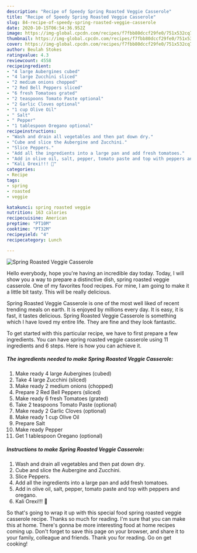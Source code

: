 ```yaml
---
description: "Recipe of Speedy Spring Roasted Veggie Casserole"
title: "Recipe of Speedy Spring Roasted Veggie Casserole"
slug: 84-recipe-of-speedy-spring-roasted-veggie-casserole
date: 2020-10-15T06:54:36.952Z
image: https://img-global.cpcdn.com/recipes/f7fbb80dccf29fe0/751x532cq70/spring-roasted-veggie-casserole-recipe-main-photo.jpg
thumbnail: https://img-global.cpcdn.com/recipes/f7fbb80dccf29fe0/751x532cq70/spring-roasted-veggie-casserole-recipe-main-photo.jpg
cover: https://img-global.cpcdn.com/recipes/f7fbb80dccf29fe0/751x532cq70/spring-roasted-veggie-casserole-recipe-main-photo.jpg
author: Beulah Stokes
ratingvalue: 4.3
reviewcount: 4558
recipeingredient:
- "4 large Aubergines cubed"
- "4 large Zucchini sliced"
- "2 medium onions chopped"
- "2 Red Bell Peppers sliced"
- "6 fresh Tomatoes grated"
- "2 teaspoons Tomato Paste optional"
- "2 Garlic Cloves optional"
- "1 cup Olive Oil"
- " Salt"
- " Pepper"
- "1 tablespoon Oregano optional"
recipeinstructions:
- "Wash and drain all vegetables and then pat down dry."
- "Cube and slice the Aubergine and Zucchini."
- "Slice Peppers."
- "Add all the ingredients into a large pan and add fresh tomatoes."
- "Add in olive oil, salt, pepper, tomato paste and top with peppers and oregano."
- "Kali Orexi!!! 🙂"
categories:
- Recipe
tags:
- spring
- roasted
- veggie

katakunci: spring roasted veggie 
nutrition: 163 calories
recipecuisine: American
preptime: "PT10M"
cooktime: "PT32M"
recipeyield: "4"
recipecategory: Lunch

---
```



![Spring Roasted Veggie Casserole](https://img-global.cpcdn.com/recipes/f7fbb80dccf29fe0/751x532cq70/spring-roasted-veggie-casserole-recipe-main-photo.jpg)

Hello everybody, hope you're having an incredible day today. Today, I will show you a way to prepare a distinctive dish, spring roasted veggie casserole. One of my favorites food recipes. For mine, I am going to make it a little bit tasty. This will be really delicious.



Spring Roasted Veggie Casserole is one of the most well liked of recent trending meals on earth. It is enjoyed by millions every day. It is easy, it is fast, it tastes delicious. Spring Roasted Veggie Casserole is something which I have loved my entire life. They are fine and they look fantastic.


To get started with this particular recipe, we have to first prepare a few ingredients. You can have spring roasted veggie casserole using 11 ingredients and 6 steps. Here is how you can achieve it.

<!--inarticleads1-->

##### The ingredients needed to make Spring Roasted Veggie Casserole:

1. Make ready 4 large Aubergines (cubed)
1. Take 4 large Zucchini (sliced)
1. Make ready 2 medium onions (chopped)
1. Prepare 2 Red Bell Peppers (sliced)
1. Make ready 6 fresh Tomatoes (grated)
1. Take 2 teaspoons Tomato Paste (optional)
1. Make ready 2 Garlic Cloves (optional)
1. Make ready 1 cup Olive Oil
1. Prepare  Salt
1. Make ready  Pepper
1. Get 1 tablespoon Oregano (optional)




<!--inarticleads2-->

##### Instructions to make Spring Roasted Veggie Casserole:

1. Wash and drain all vegetables and then pat down dry.
1. Cube and slice the Aubergine and Zucchini.
1. Slice Peppers.
1. Add all the ingredients into a large pan and add fresh tomatoes.
1. Add in olive oil, salt, pepper, tomato paste and top with peppers and oregano.
1. Kali Orexi!!! 🙂




So that's going to wrap it up with this special food spring roasted veggie casserole recipe. Thanks so much for reading. I'm sure that you can make this at home. There's gonna be more interesting food at home recipes coming up. Don't forget to save this page on your browser, and share it to your family, colleague and friends. Thank you for reading. Go on get cooking!
